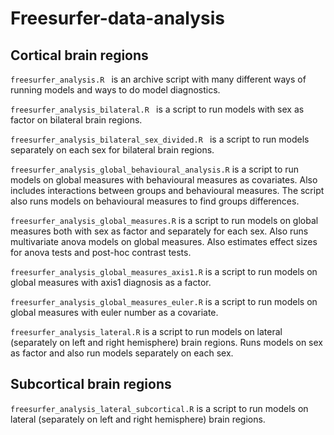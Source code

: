 # Freesurfer-data-analysis

## Cortical brain regions 

```freesurfer_analysis.R ``` is an archive script with many different ways of running models and ways to do model diagnostics.
 
```freesurfer_analysis_bilateral.R ``` is a script to run models with sex as factor on bilateral brain regions. 
  
```freesurfer_analysis_bilateral_sex_divided.R ``` is a script to run models separately on each sex for bilateral brain regions. 

```freesurfer_analysis_global_behavioural_analysis.R``` is a script to run models on global measures with behavioural measures as covariates. Also includes interactions between groups and behavioural measures. The script also runs models on behavioural measures to find groups differences. 

```freesurfer_analysis_global_measures.R``` is a script to run models on global measures both with sex as factor and separately for each sex. Also runs multivariate anova models on global measures. Also estimates effect sizes for anova tests and post-hoc contrast tests. 

```freesurfer_analysis_global_measures_axis1.R``` is a script to run models on global measures with axis1 diagnosis as a factor.

```freesurfer_analysis_global_measures_euler.R``` is a script to run models on global measures with euler number as a covariate.

```freesurfer_analysis_lateral.R``` is a script to run models on lateral (separately on left and right hemisphere) brain regions. Runs models on sex as factor and also run models separately on each sex.


## Subcortical brain regions 

```freesurfer_analysis_lateral_subcortical.R``` is a script to run models on lateral (separately on left and right hemisphere) brain regions.
